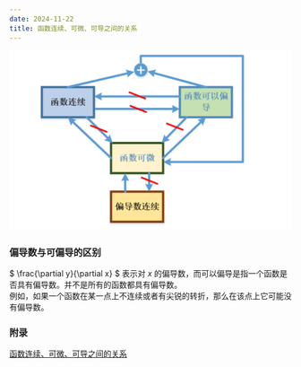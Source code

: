 ```yaml
---
date: 2024-11-22
title: 函数连续、可微、可导之间的关系
---
```

![函数连续、可微、可导之间的关系](imgs/函数连续、可微、可导之间的关系.png)

### 偏导数与可偏导的区别

$
\frac{\partial y}{\partial x}
$
表示对 $x$ 的偏导数，而可以偏导是指一个函数是否具有偏导数。并不是所有的函数都具有偏导数。 \
例如，如果一个函数在某一点上不连续或者有尖锐的转折，那么在该点上它可能没有偏导数。

### 附录

[函数连续、可微、可导之间的关系](https://dezeming.top/wp-content/uploads/2022/01/%E5%87%BD%E6%95%B0%E8%BF%9E%E7%BB%AD%E3%80%81%E5%8F%AF%E5%BE%AE%E3%80%81%E5%8F%AF%E5%AF%BC%E4%B9%8B%E9%97%B4%E7%9A%84%E5%85%B3%E7%B3%BB.pdf)

